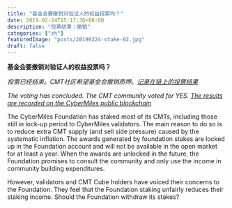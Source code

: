 ```yaml
---
title: "基金会要撤销对验证人的权益投票吗？"
date: 2019-02-24T15:17:36+08:00
description: "投票结果：撤销"
categories: ["zh"]
featuredImage: "posts/20190224-stake-02.jpg"
draft: false
---
```


**基金会要撤销对验证人的权益投票吗？**

_投票已经结束。CMT社区希望基金会撤销质押。[记录在链上的投票结果](http://cmtvote.codeislaw.co/)_

_The voting has concluded. The CMT community voted for YES. [The results are recorded on the CyberMiles public blockchain](http://cmtvote.codeislaw.co/)_

The CyberMiles Foundation has staked most of its CMTs, including those still in lock-up period to CyberMiles validators. The main reason to do so is to reduce extra CMT supply (and sell side pressure) caused by the systematic inflation. The awards generated by foundation stakes are locked up in the Foundation account and will not be available in the open market for at least a year. When the awards are unlocked in the future, the Foundation promises to consult the community and only use the income in community building expenditures.

However, validators and CMT Cube holders have voiced their concerns to the Foundation. They feel that the Foundation staking unfairly reduces their staking income. Should the Foundation withdraw its stakes?


